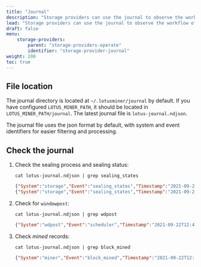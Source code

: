 ```yaml
---
title: "Journal"
description: "Storage providers can use the journal to observe the workflow of the program in detail, and simplify troubleshooting."
lead: "Storage providers can use the journal to observe the workflow of the program in detail, and simplify troubleshooting."
draft: false
menu:
    storage-providers:
        parent: "storage-providers-operate"
        identifier: "storage-provider-journal"
weight: 200
toc: true
---
```


## File location

The journal directory  is located at `~/.lotusminer/journal` by default. If you have configured `LOTUS_MINER_PATH`,  it should be located in `LOTUS_MINER_PATH/journal`. The latest journal file is `lotus-journal.ndjson`.

The journal file uses the json format by default, with system and event identifiers for easier filtering and processing.

## Check the journal

1. Check the sealing process and sealing status:

    ```shell with-output
    cat lotus-journal.ndjson | grep sealing_states
    ```

    ```json output
    {"System":"storage","Event":"sealing_states","Timestamp":"2021-09-22T12:51:04.144905781+08:00","Data":{"SectorNumber":67,"SectorType":5,"From":"PreCommitBatchWait","After":"WaitSeed","Error":""}}
    {"System":"storage","Event":"sealing_states","Timestamp":"2021-09-22T12:53:14.389710503+08:00","Data":{"SectorNumber":67,"SectorType":5,"From":"WaitSeed","After":"Committing","Error":""}}
    ```

1. Check for `windowpost`:

    ```shell with-output
    cat lotus-journal.ndjson | grep wdpost
    ```

    ```json output
    {"System":"wdpost","Event":"scheduler","Timestamp":"2021-09-22T12:49:33.802956998+08:00","Data":{"Deadline":{"CurrentEpoch":31436,"PeriodStart":29458,"Index":32,"Open":31378,"Close":31438,  "Challenge":31358,"FaultCutoff":31308,"WPoStPeriodDeadlines":48,"WPoStProvingPeriod":2880, "WPoStChallengeWindow":60,"WPoStChallengeLookback":20,"FaultDeclarationCutoff":70},"Height":31436, "TipSet":[{"/":"bafy2bzaceajca6lstl3f6ez2ilfsrqlhugcfvr7eybfyomvtbebt43z2xyjm2"}],"State":"started"}}  
    ```

1. Check _mined_ records:

    ```shell with-output
    cat lotus-journal.ndjson | grep block_mined
    ```

    ```json output
    {"System":"miner","Event":"block_mined","Timestamp":"2021-09-22T12:49:56.313760193+08:00","Data":{"cid":{"/":"bafy2bzaceazj2htu5d5ylny5ixj2kxp7tmcfubgbo7hotc3z37zsrleidoolu"},"epoch":31437,"nulls":0,"parents":[{"/":"bafy2bzaceajca6lstl3f6ez2ilfsrqlhugcfvr7eybfyomvtbebt43z2xyjm2"}],"timestamp":1630872025}}
    ```
